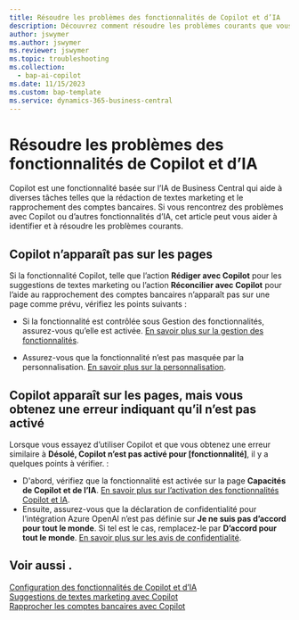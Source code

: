 ```yaml
---
title: Résoudre les problèmes des fonctionnalités de Copilot et d’IA
description: Découvrez comment résoudre les problèmes courants que vous pourriez rencontrer lorsque vous travaillez avec les fonctionnalités Copilot et IA dans Business Central.
author: jswymer
ms.author: jswymer
ms.reviewer: jswymer
ms.topic: troubleshooting
ms.collection:
  - bap-ai-copilot
ms.date: 11/15/2023
ms.custom: bap-template
ms.service: dynamics-365-business-central
---
```

# <a name="troubleshoot-copilot-and-ai-capabilities"></a>Résoudre les problèmes des fonctionnalités de Copilot et d’IA

Copilot est une fonctionnalité basée sur l’IA de Business Central qui aide à diverses tâches telles que la rédaction de textes marketing et le rapprochement des comptes bancaires. Si vous rencontrez des problèmes avec Copilot ou d’autres fonctionnalités d’IA, cet article peut vous aider à identifier et à résoudre les problèmes courants.

## <a name="copilot-doesnt-appear-on-pages"></a>Copilot n’apparaît pas sur les pages

Si la fonctionnalité Copilot, telle que l’action **Rédiger avec Copilot** pour les suggestions de textes marketing ou l’action **Réconcilier avec Copilot** pour l’aide au rapprochement des comptes bancaires n’apparaît pas sur une page comme prévu, vérifiez les points suivants :

- Si la fonctionnalité est contrôlée sous Gestion des fonctionnalités, assurez-vous qu’elle est activée. [En savoir plus sur la gestion des fonctionnalités](admin-feature-management.md).

- Assurez-vous que la fonctionnalité n’est pas masquée par la personnalisation. [En savoir plus sur la personnalisation](ui-personalization-user.md).

## <a name="copilot-appears-on-pages-but-you-get-an-error-that-its-not-activated"></a>Copilot apparaît sur les pages, mais vous obtenez une erreur indiquant qu’il n’est pas activé

Lorsque vous essayez d’utiliser Copilot et que vous obtenez une erreur similaire à **Désolé, Copilot n’est pas activé pour \[fonctionnalité\]**, il y a quelques points à vérifier. :

- D'abord, vérifiez que la fonctionnalité est activée sur la page **Capacités de Copilot et de l’IA**. [En savoir plus sur l’activation des fonctionnalités Copilot et IA](enable-ai.md#activate-features). 
- Ensuite, assurez-vous que la déclaration de confidentialité pour l’intégration Azure OpenAI n’est pas définie sur **Je ne suis pas d’accord pour tout le monde**. Si tel est le cas, remplacez-le par **D’accord pour tout le monde**. [En savoir plus sur les avis de confidentialité](privacy-notices-status.md).

## <a name="see-also"></a>Voir aussi .

[Configuration des fonctionnalités de Copilot et d’IA](enable-ai.md)  
[Suggestions de textes marketing avec Copilot](ai-overview.md)  
[Rapprocher les comptes bancaires avec Copilot](bank-reconciliation-with-copilot.md)  
